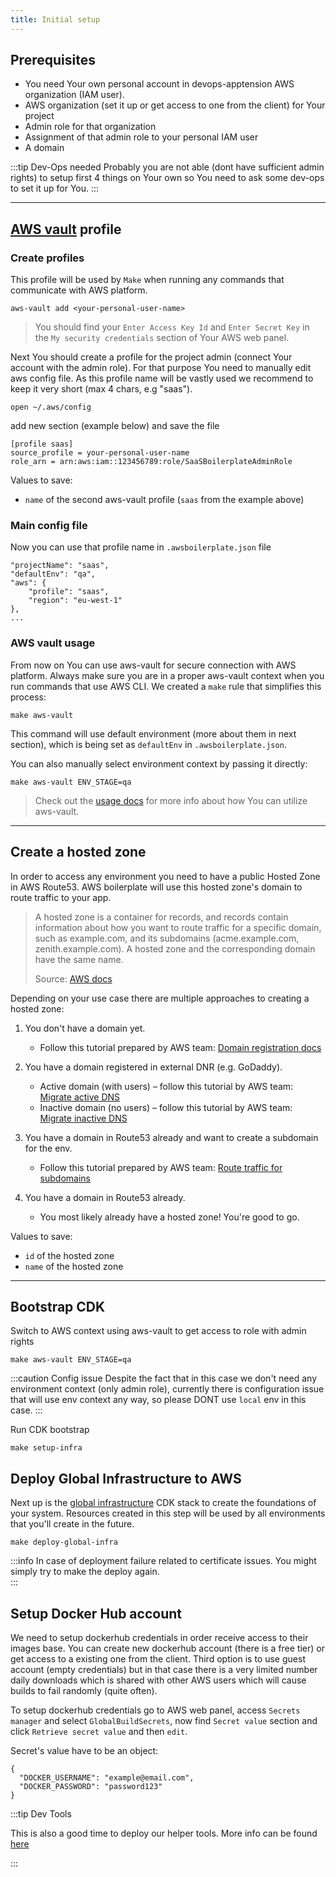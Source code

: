 ```yaml
---
title: Initial setup
---
```


## Prerequisites
- You need Your own personal account in devops-apptension AWS organization (IAM user).
- AWS organization (set it up or get access to one from the client) for Your project
- Admin role for that organization
- Assignment of that admin role to your personal IAM user
- A domain

:::tip Dev-Ops needed
Probably you are not able (dont have sufficient admin rights) to setup first 4 things on Your own so You need to ask some dev-ops to set it up for You.
:::

---

## [AWS vault](https://github.com/99designs/aws-vault) profile
### Create profiles
This profile will be used by `Make` when running any commands that communicate with AWS platform.

```shell
aws-vault add <your-personal-user-name>
```

>You should find your `Enter Access Key Id` and `Enter Secret Key` in <br /> the `My security credentials` section of Your AWS web panel.


Next You should create a profile for the project admin (connect Your account with the admin role). 
For that purpose You need to manually edit aws config file. As this profile name will be vastly used we recommend to keep it very short (max 4 chars, e.g "saas").
```shell
open ~/.aws/config
```
add new section (example below) and save the file 
```shell
[profile saas]
source_profile = your-personal-user-name
role_arn = arn:aws:iam::123456789:role/SaaSBoilerplateAdminRole
```

Values to save:

- `name` of the second aws-vault profile (`saas` from the example above)

### Main config file
Now you can use that profile name in `.awsboilerplate.json` file
```shell
"projectName": "saas",
"defaultEnv": "qa",
"aws": {
    "profile": "saas",
    "region": "eu-west-1"
},
...
```

### AWS vault usage
From now on You can use  aws-vault for secure connection with AWS platform.
Always make sure you are in a proper aws-vault context when you run commands that use AWS CLI.
We created a `make` rule that simplifies this process:

```shell
make aws-vault
```

This command will use default environment (more about them in next section), which is being set as `defaultEnv` in `.awsboilerplate.json`.

You can also manually select environment context by passing it directly:

```shell
make aws-vault ENV_STAGE=qa
```

> Check out the [usage docs](https://github.com/99designs/aws-vault/blob/master/USAGE.md) for more info about how You can utilize aws-vault.

---

## Create a hosted zone

In order to access any environment you need to have a public Hosted Zone in AWS Route53.
AWS boilerplate will use this hosted zone's domain to route traffic to your app.

> A hosted zone is a container for records, and records contain information about how you want to route traffic for a specific domain, such as example.com, and its subdomains (acme.example.com, zenith.example.com). A hosted zone and the corresponding domain have the same name.
>
> Source: [AWS docs](https://docs.aws.amazon.com/Route53/latest/DeveloperGuide/hosted-zones-working-with.html)

Depending on your use case there are multiple approaches to creating a hosted zone:

1.  You don't have a domain yet.

    - Follow this tutorial prepared by AWS team: [Domain registration docs](https://docs.aws.amazon.com/Route53/latest/DeveloperGuide/domain-register.html)

2.  You have a domain registered in external DNR (e.g. GoDaddy).

    - Active domain (with users) – follow this tutorial by AWS team: [Migrate active DNS](https://docs.aws.amazon.com/Route53/latest/DeveloperGuide/migrate-dns-domain-in-use.html)
    - Inactive domain (no users) – follow this tutorial by AWS team: [Migrate inactive DNS](https://docs.aws.amazon.com/Route53/latest/DeveloperGuide/migrate-dns-domain-inactive.html)

3.  You have a domain in Route53 already and want to create a subdomain for the env.

    - Follow this tutorial prepared by AWS team: [Route traffic for subdomains](https://docs.aws.amazon.com/Route53/latest/DeveloperGuide/dns-routing-traffic-for-subdomains.html)

4.  You have a domain in Route53 already.

    - You most likely already have a hosted zone! You're good to go.
    

Values to save:

- `id` of the hosted zone
- `name` of the hosted zone

---

## Bootstrap CDK

Switch to AWS context using aws-vault to get access to role with admin rights

```shell
make aws-vault ENV_STAGE=qa
```

:::caution Config issue
Despite the fact that in this case we don't need any environment context (only admin role), currently there is configuration issue that will use env context any way, so please DONT use `local` env in this case.
:::

Run CDK bootstrap

```shell
make setup-infra
```

## Deploy Global Infrastructure to AWS

Next up is the [global infrastructure](/setup-aws/infrastructure-components#global-infrastructure) CDK stack to create
the foundations of your system. Resources created in this step will be used by all environments that you'll create in the
future.

```shell
make deploy-global-infra
```

:::info
In case of deployment failure related to certificate issues. You might simply try to make the deploy again.  
:::


## Setup Docker Hub account
We need to setup dockerhub credentials in order receive access to their images base.
You can create new dockerhub account (there is a free tier) or get access to a existing one from the client. 
Third option is to use guest account (empty credentials) but in that case there is a very limited number daily downloads which is shared with other AWS users which will cause builds to fail randomly (quite often).

To setup dockerhub credentials go to AWS web panel, access `Secrets manager` and select `GlobalBuildSecrets`, now find `Secret value` section and click `Retrieve secret value` and then `edit`.

Secret's value have to be an object:
```shell
{
  "DOCKER_USERNAME": "example@email.com",
  "DOCKER_PASSWORD": "password123"
}
```

:::tip Dev Tools

This is also a good time to deploy our helper tools.
More info can be found [here](/features/dev-tools/global-tools)

:::
